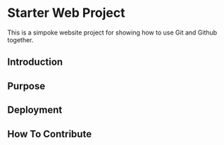 # Starter Web Project

This is a simpoke website project for
showing how to use Git and Github together.

## Introduction

## Purpose

## Deployment

## How To Contribute